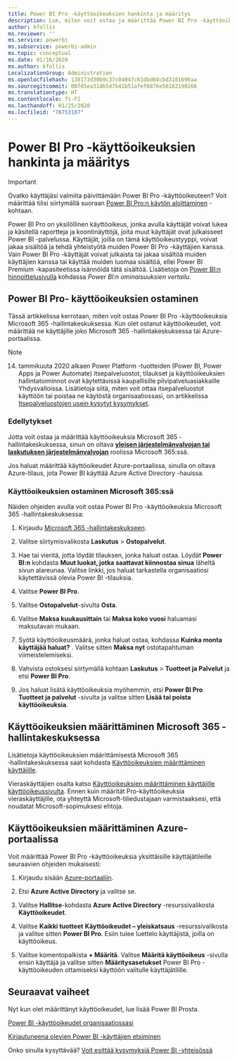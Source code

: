 ```yaml
---
title: Power BI Pro -käyttöoikeuksien hankinta ja määritys
description: Lue, miten voit ostaa ja määrittää Power BI Pro -käyttöoikeuksia käyttäjille, jotta he voivat käyttää sisältöä ja tehdä yhteistyötä muiden kanssa Power BI -palvelussa.
author: kfollis
ms.reviewer: ''
ms.service: powerbi
ms.subservice: powerbi-admin
ms.topic: conceptual
ms.date: 01/16/2020
ms.author: kfollis
LocalizationGroup: Administration
ms.openlocfilehash: 138173d30b9c37c04047c61dbd04cbd3101696aa
ms.sourcegitcommit: 08f65ea314b547b41b51afef6876e56182190266
ms.translationtype: HT
ms.contentlocale: fi-FI
ms.lasthandoff: 01/25/2020
ms.locfileid: "76753187"
---
```

# <a name="purchase-and-assign-power-bi-pro-user-licenses"></a>Power BI Pro -käyttöoikeuksien hankinta ja määritys

>[!IMPORTANT]
>Ovatko käyttäjäsi valmiita päivittämään Power BI Pro -käyttöoikeuteen? Voit määrittää tilisi siirtymällä suoraan [Power BI Pro:n käytön aloittaminen](https://go.microsoft.com/fwlink/?LinkId=2106428&clcid=0x409&cmpid=pbidocs-purchasing-power-bi-pro) -kohtaan.

Power BI Pro on yksilöllinen käyttöoikeus, jonka avulla käyttäjät voivat lukea ja käsitellä raportteja ja koontinäyttöjä, joita muut käyttäjät ovat julkaisseet Power BI -palvelussa. Käyttäjät, joilla on tämä käyttöoikeustyyppi, voivat jakaa sisältöä ja tehdä yhteistyötä muiden Power BI Pro -käyttäjien kanssa. Vain Power BI Pro -käyttäjät voivat julkaista tai jakaa sisältöä muiden käyttäjien kanssa tai käyttää muiden luomaa sisältöä, ellei Power BI Premium -kapasiteetissa isännöidä tätä sisältöä. Lisätietoja on [Power BI:n hinnoittelusivulla](https://powerbi.microsoft.com/pricing/) kohdassa _Power BI:n ominaisuuksien vertailu_.

## <a name="purchase-power-bi-pro-user-licenses"></a>Power BI Pro- käyttöoikeuksien ostaminen

Tässä artikkelissa kerrotaan, miten voit ostaa Power BI Pro -käyttöoikeuksia Microsoft 365 -hallintakeskuksessa. Kun olet ostanut käyttöoikeudet, voit määrittää ne käyttäjille joko Microsoft 365 -hallintakeskuksessa tai Azure-portaalissa.

> [!NOTE]
> 14. tammikuuta 2020 alkaen Power Platform -tuotteiden (Power BI, Power Apps ja Power Automate) itsepalveluostot, tilaukset ja käyttöoikeuksien hallintatoiminnot ovat käytettävissä kaupallisille pilvipalveluasiakkaille Yhdysvalloissa. Lisätietoja siitä, miten voit ottaa itsepalveluostot käyttöön tai poistaa ne käytöstä organisaatiossasi, on artikkelissa [Itsepalveluostojen usein kysytyt kysymykset](https://docs.microsoft.com/microsoft-365/commerce/subscriptions/self-service-purchase-faq).

### <a name="prerequisites"></a>Edellytykset

Jotta voit ostaa ja määrittää käyttöoikeuksia Microsoft 365 -hallintakeskuksessa, sinun on oltava **[yleisen järjestelmänvalvojan tai laskutuksen järjestelmänvalvojan](https://support.office.com/article/about-office-365-admin-roles-da585eea-f576-4f55-a1e0-87090b6aaa9d)** roolissa Microsoft 365:ssä.

Jos haluat määrittää käyttöoikeudet Azure-portaalissa, sinulla on oltava Azure-tilaus, jota Power BI käyttää Azure Active Directory -hauissa.

### <a name="purchase-licenses-in-microsoft-365"></a>Käyttöoikeuksien ostaminen Microsoft 365:ssä

Näiden ohjeiden avulla voit ostaa Power BI Pro -käyttöoikeuksia Microsoft 365 -hallintakeskuksessa:

1. Kirjaudu [Microsoft 365 -hallintakeskukseen](https://admin.microsoft.com).

2. Valitse siirtymisvalikosta **Laskutus** > **Ostopalvelut**.

3. Hae tai vieritä, jotta löydät tilauksen, jonka haluat ostaa. Löydät **Power BI:n** kohdasta **Muut luokat, jotka saattavat kiinnostaa sinua** läheltä sivun alareunaa. Valitse linkki, jos haluat tarkastella organisaatiosi käytettävissä olevia Power BI -tilauksia.

4. Valitse **Power BI Pro**.

5. Valitse **Ostopalvelut**-sivulta **Osta**.

6. Valitse **Maksa kuukausittain** tai **Maksa koko vuosi** haluamasi maksutavan mukaan.

7. Syötä käyttöoikeusmäärä, jonka haluat ostaa, kohdassa **Kuinka monta käyttäjää haluat?** . Valitse sitten **Maksa nyt** ostotapahtuman viimeistelemiseksi.

8. Vahvista ostoksesi siirtymällä kohtaan **Laskutus** > **Tuotteet ja Palvelut** ja etsi **Power BI Pro**.

9. Jos haluat lisätä käyttöoikeuksia myöhemmin, etsi **Power BI Pro** **Tuotteet ja palvelut** -sivulta ja valitse sitten **Lisää tai poista käyttöoikeuksia**.

## <a name="assign-licenses-in-the-microsoft-365-admin-center"></a>Käyttöoikeuksien määrittäminen Microsoft 365 -hallintakeskuksessa

Lisätietoja käyttöoikeuksien määrittämisestä Microsoft 365 ‑hallintakeskuksessa saat kohdasta [Käyttöoikeuksien määrittäminen käyttäjille](/office365/admin/manage/assign-licenses-to-users).

Vieraskäyttäjien osalta katso [Käyttöoikeuksien määrittäminen käyttäjille käyttöoikeussivulta](/office365/admin/manage/assign-licenses-to-users#assign-licenses-to-users-on-the-licenses-page). Ennen kuin määrität Pro-käyttöoikeuksia vieraskäyttäjille, ota yhteyttä Microsoft-tiliedustajaan varmistaaksesi, että noudatat Microsoft-sopimuksesi ehtoja.

## <a name="assign-licenses-in-the-azure-portal"></a>Käyttöoikeuksien määrittäminen Azure-portaalissa

Voit määrittää Power BI Pro -käyttöoikeuksia yksittäisille käyttäjätileille seuraavien ohjeiden mukaisesti:

1. Kirjaudu sisään [Azure-portaaliin](https://portal.azure.com/).

2. Etsi **Azure Active Directory** ja valitse se.

3. Valitse **Hallitse**-kohdasta **Azure Active Directory** -resurssivalikosta **Käyttöoikeudet**.

4. Valitse **Kaikki tuotteet** **Käyttöoikeudet – yleiskatsaus** -resurssivalikosta ja valitse sitten **Power BI Pro**. Esiin tulee luettelo käyttäjistä, joilla on käyttöoikeus.

5. Valitse komentopalkista **+ Määritä**. Valitse **Määritä käyttöoikeus** -sivulla ensin käyttäjä ja valitse sitten **Määritysasetukset** Power BI Pro -käyttöoikeuden ottamiseksi käyttöön valitulle käyttäjätilille.

## <a name="next-steps"></a>Seuraavat vaiheet

Nyt kun olet määrittänyt käyttöoikeudet, lue lisää Power BI Prosta.

[Power BI -käyttöoikeudet organisaatiossasi](service-admin-licensing-organization.md)

[Kirjautuneena olevien Power BI -käyttäjien etsiminen](service-admin-access-usage.md)

Onko sinulla kysyttävää? [Voit esittää kysymyksiä Power BI -yhteisössä](https://community.powerbi.com/)

